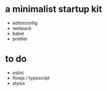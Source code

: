 # a minimalist startup kit

- editorconfig
- webpack
- babel
- prettier

# to do

- eslint
- flowjs / typescript
- stylus
